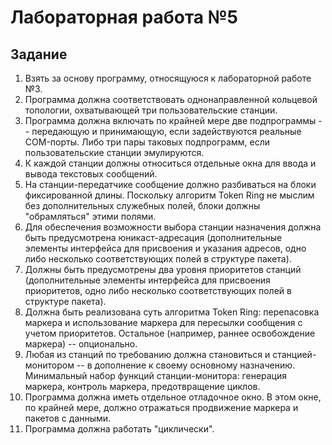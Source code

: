 # Лабораторная работа №5

## Задание

1. Взять за основу программу, относящуюся к лабораторной работе №3.
2. Программа должна соответствовать однонаправленной кольцевой топологии, охватывающей три пользовательские станции.
3. Программа должна включать по крайней мере две подпрограммы -- передающую и принимающую, если задействуются реальные COM-порты. Либо три пары таковых подпрограмм, если пользовательские станции эмулируются.
4. К каждой станции должны относиться отдельные окна для ввода и вывода текстовых сообщений.
5. На станции-передатчике сообщение должно разбиваться на блоки фиксированной длины. Поскольку алгоритм Token Ring не мыслим без дополнительных служебных полей, блоки должны "обрамляться" этими полями.
6. Для обеспечения возможности выбора станции назначения должна быть предусмотрена юникаст-адресация (дополнительные элементы интерфейса для присвоения и указания адресов, одно либо несколько соответствующих полей в структуре пакета).
7. Должны быть предусмотрены два уровня приоритетов станций (дополнительные элементы интерфейса для присвоения приоритетов, одно либо несколько соответствующих полей в структуре пакета).
8. Должна быть реализована суть алгоритма Token Ring: перепасовка маркера и использование маркера для пересылки сообщения с учетом приоритетов. Остальное (например, раннее освобождение маркера) -- опционально.
9. Любая из станций по требованию должна становиться и станцией-монитором -- в дополнение к своему основному назначению. Минимальный набор функций станции-монитора: генерация маркера, контроль маркера, предотвращение циклов.
10. Программа должна иметь отдельное отладочное окно. В этом окне, по крайней мере, должно отражаться продвижение маркера и пакетов с данными.
11. Программа должна работать "циклически".